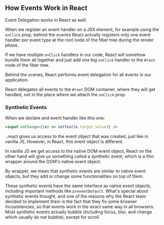 ## How Events Work in React

Event Delegation works in React as well.

When we register an event handler on a JSX element, for example using the `onClick` prop, behind the scenes React actually registers only one event handler per event type at the root node of the fiber tree during the render phase.

If we have multiple `onClick` handlers in our code, React will somehow bundle them all together and just add one big `onClick` handler to the `#root` node of the fiber tree.

Behind the scenes, React performs event delegation for all events in our application.

React delegates all events to the `#root` DOM container, where they will get handled, not in the place where we attach the `onClick` prop.

### Synthetic Events

When we declare and event handler like this one:

```jsx
<input onChange={(e) => setText(e.target.value)} />
```

..react gives us access to the event object that was created, just like in vanilla JS. However, in React, this event object is different.

In vanilla JS we get access to the native DOM event object, React on the other hand will give us something called a synthetic event, which is a thin wrapper around the DOM's native event object.

By wrapper, we mean that synthetic events are similar to native event objects, but they add or change some functionalities on top of them.

These synthetic events have the same interface as native event objects, including important methods like `preventDefault`. What's special about synthetic events thought, and one of the reasons why the React team decided to implement them is the fact that they fix some browser incosistencies, so that events work in the exact same way in all browsers. Most synthetic events actually bubble (including focus, blur, and change which usually do not bubble), except for scroll.
